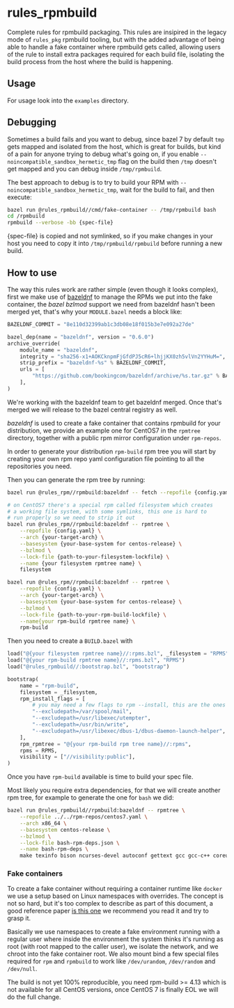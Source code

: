 # rules_rpmbuild

Complete rules for rpmbuild packaging. This rules are insipired in the legacy mode
of `rules_pkg` rpmbuild tooling, but with the added advantage of being able to handle
a fake container where rpmbuild gets called, allowing users of the rule to install
extra packages required for each build file, isolating the build process from the
host where the build is happening.

## Usage

For usage look into the `examples` directory.

## Debugging

Sometimes a build fails and you want to debug, since bazel 7 by default `tmp` gets mapped
and isolated from the host, which is great for builds, but kind of a pain for anyone trying
to debug what's going on, if you enable `--noincompatible_sandbox_hermetic_tmp` flag on the
build then `/tmp` doesn't get mapped and you can debug inside `/tmp/rpmbuild`.

The best approach to debug is to try to build your RPM with `--noincompatible_sandbox_hermetic_tmp`,
wait for the build to fail, and then execute:

```bash
bazel run @rules_rpmbuild//cmd/fake-container -- /tmp/rpmbuild bash
cd /rpmbuild
rpmbuild --verbose -bb {spec-file}
```

{spec-file} is copied and not symlinked, so if you make changes in your host you need to
copy it into `/tmp/rpmbuild/rpmbuild` before running a new build.

## How to use

The way this rules work are rather simple (even though it looks complex), first we make use
of [bazeldnf](https://github.com/rmohr/bazeldnf) to manage the RPMs we put into the
fake container, the _bazel bzlmod_ support we need from bazeldnf hasn't been
merged yet, that's why your `MODULE.bazel` needs a block like:

```python
BAZELDNF_COMMIT = "8e110d32399ab1c3db08e18f015b3e7e092a27de"

bazel_dep(name = "bazeldnf", version = "0.6.0")
archive_override(
    module_name = "bazeldnf",
    integrity = "sha256-x1+AOKCknpmFjGfdPJ5cR6+lhjjKX0zh5vlVn2YYHuM=",
    strip_prefix = "bazeldnf-%s" % BAZELDNF_COMMIT,
    urls = [
        "https://github.com/bookingcom/bazeldnf/archive/%s.tar.gz" % BAZELDNF_COMMIT,
    ],
)
```

We're working with the bazeldnf team to get bazeldnf merged. Once that's merged we will
release to the bazel central registry as well.

_bazeldnf_ is used to create a fake container that contains rpmbuild for your distribution,
we provide an example one for CentOS7 in the `rpmtree` directory, together with a
public rpm mirror configuration under `rpm-repos`.

In order to generate your distribution `rpm-build` rpm tree you will start by creating your
own rpm repo yaml configuration file pointing to all the repositories you need.

Then you can generate the rpm tree by running:

```bash
bazel run @rules_rpm//rpmbuild:bazeldnf -- fetch --repofile {config.yaml}

# on CentOS7 there's a special rpm called filesystem which creates
# a working file system, with some symlinks, this one is hard to
# run properly so we need to strip it out
bazel run @rules_rpm//rpmbuild:bazeldnf -- rpmtree \
    --repofile {config.yaml} \
    --arch {your-target-arch} \
    --basesystem {your-base-system for centos-release} \
    --bzlmod \
    --lock-file {path-to-your-filesystem-lockfile} \
    --name {your filesystem rpmtree name} \
    filesystem

bazel run @rules_rpm//rpmbuild:bazeldnf -- rpmtree \
    --repofile {config.yaml} \
    --arch {your-target-arch} \
    --basesystem {your-base-system for centos-release} \
    --bzlmod \
    --lock-file {path-to-your-rpm-build-lockfile} \
    --name{your rpm-build rpmtree name} \
    rpm-build
```

Then you need to create a `BUILD.bazel` with

```python
load("@{your filesystem rpmtree name}//:rpms.bzl", _filesystem = "RPMS")
load("@{your rpm-build rpmtree name}//:rpms.bzl", "RPMS")
load("@rules_rpmbuild//:bootstrap.bzl", "bootstrap")

bootstrap(
    name = "rpm-build",
    filesystem = _filesystem,
    rpm_install_flags = [
        # you may need a few flags to rpm --install, this are the ones we collected for CentOS7
        "--excludepath=/var/spool/mail",
        "--excludepath=/usr/libexec/utempter",
        "--excludepath=/usr/bin/write",
        "--excludepath=/usr/libexec/dbus-1/dbus-daemon-launch-helper",
    ],
    rpm_rpmtree = "@{your rpm-build rpm tree name}//:rpms",
    rpms = RPMS,
    visibility = ["//visibility:public"],
)
```

Once you have `rpm-build` available is time to build your spec file.

Most likely you require extra dependencies, for that we will create
another rpm tree, for example to generate the one for `bash` we did:

```bash
bazel run @rules_rpmbuild//rpmbuild:bazeldnf -- rpmtree \
    --repofile ../../rpm-repos/centos7.yaml \
    --arch x86_64 \
    --basesystem centos-release \
    --bzlmod \
    --lock-file bash-rpm-deps.json \
    --name bash-rpm-deps \
    make texinfo bison ncurses-devel autoconf gettext gcc gcc-c++ coreutils
```

### Fake containers

To create a fake container without requiring a container runtime like `docker` we use
a setup based on Linux namespaces with overrides. The concept is not so hard,
but it's too complex to describe as part of this document, a good reference paper
[is this one](https://www.toptal.com/linux/separation-anxiety-isolating-your-system-with-linux-namespaces#)
we recommend you read it and try to grasp it.

Basically we use namespaces to create a fake environment running with a regular user
where inside the environment the system thinks it's running as root (with root
mapped to the caller user), we isolate the network, and we chroot into the fake
container root. We also mount bind a few special files required for `rpm` and
`rpmbuild` to work like `/dev/urandom`, `/dev/random` and `/dev/null`.

The build is not yet 100% reproducible, you need rpm-build >= 4.13 which is not
available for all CentOS versions, once CentOS 7 is finally EOL we will do the
full change.
